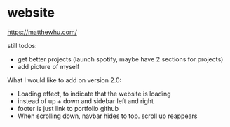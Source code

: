 # website
https://matthewhu.com/


still todos:
- get better projects (launch spotify, maybe have 2 sections for projects)
- add picture of myself



What I would like to add on version 2.0:
- Loading effect, to indicate that the website is loading
- instead of up + down and sidebar left and right
- footer is just link to portfolio github
- When scrolling down, navbar hides to top. scroll up reappears